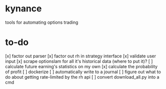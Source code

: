 # kynance
tools for automating options trading

# to-do
[x] factor out parser
[x] factor out rh in strategy interface
[x] validate user input
[x] scrape optionslam for all it's historical data (where to put it)?
[ ] calculate future earning's statistics on my own
[x] calculate the probability of profit
[ ] dockerize
[ ] automatically write to a journal
[ ] figure out what to do about getting rate-limited by the rh api
[ ] convert download_all.py into a cmd